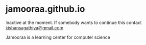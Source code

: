 # jamooraa.github.io

Inactive at the moment. If somebody wants to continue this contact kishansagathiya@gmail.com

Jamooraa is a learning center for computer science
